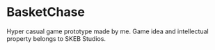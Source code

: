 # BasketChase
 
Hyper casual game prototype made by me. 
Game idea and intellectual property belongs to SKEB Studios.
